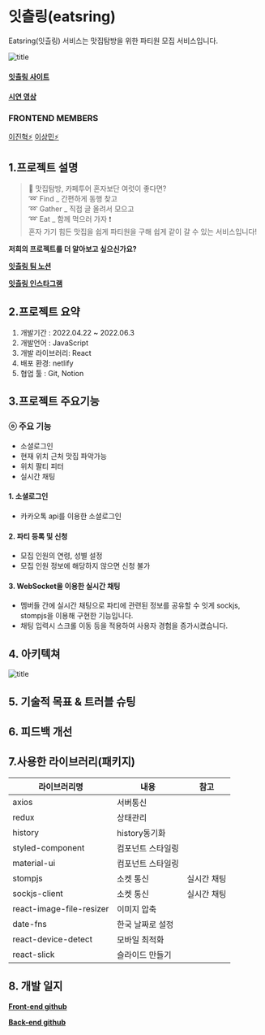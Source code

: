# 잇츨링(eatsring)
Eatsring(잇츨링) 서비스는 맛집탐방을 위한 파티원 모집 서비스입니다.

![title](https://user-images.githubusercontent.com/35111721/170951097-56be66d4-e3a1-4836-8de9-86df30afa96e.png)   


#### [잇츨링 사이트](https://www.eatsring.com)

#### [시연 영상](https://youtu.be/cnQRXcruKXo)

### FRONTEND MEMBERS 
[이진혁⚡️](https://github.com/zinukk)    [이상민⚡️](https://github.com/LeeSangMin12)  

## 1.프로젝트 설명

>🤩 맛집탐방, 카페투어 혼자보단 여럿이 좋다면?  
➿ Find _ 간편하게 동행 찾고  
➿ Gather _ 직접 글 올려서 모으고  
➿ Eat _ 함께 먹으러 가자 ❗️           
혼자 가기 힘든 맛집을 쉽게 파티원을 구해 쉽게  같이 갈 수 있는 서비스입니다!

**저희의 프로젝트를 더 알아보고 싶으신가요?**


[**잇츨링 팀 노션**](https://www.notion.so/8-S-A-Eatsring-73091c01460b4b4b857179473a01b66c)  

[**잇츨링 인스타그램**](https://www.instagram.com/eatsring_official/)  

## 2.프로젝트 요약
1. 개발기간 : 2022.04.22 ~ 2022.06.3
2. 개발언어 : JavaScript
3. 개발 라이브러리: React
4. 배포 환경: netlify
5. 협업 툴 : Git, Notion


## 3.프로젝트 주요기능
### **ⓞ 주요 기능**
- 소셜로그인
- 현재 위치 근처 맛집 파악가능
- 위치 팔티 피터
- 실시간 채팅


#### 1. 소셜로그인
- 카카오톡 api를 이용한 소셜로그인


#### 2. 파티 등록 및 신청
  - 모집 인원의 연령, 성별 설정
  - 모집 인원 정보에 해당하지 않으면 신청 불가

#### 3. WebSocket을 이용한 실시간 채팅
 - 멤버들 간에 실시간 채팅으로 파티에 관련된 정보를 공유할 수 잇게 sockjs, stompjs을 이용해 구현한 기능입니다.
 - 채팅 입력시 스크롤 이동 등을 적용하여 사용자 경험을 증가시켰습니다.


## 4. 아키텍쳐

![title](https://user-images.githubusercontent.com/100110567/171096435-5cb4aef0-72d8-40a0-aa07-5e9e7dcbbb4f.png)   

## 5. 기술적 목표 & 트러블 슈팅

## 6. 피드백 개선

## 7.사용한 라이브러리(패키지)
| 라이브러리명 | 내용 | 참고|
| --- | --- | --- |
| axios | 서버통신|  |
|redux | 상태관리 | |
| history | history동기화 |  |
|styled-component | 컴포넌트 스타일링 |  |
| material-ui|  컴포넌트 스타일링  |  |
| stompjs| 소켓 통신 | 실시간 채팅 |
| sockjs-client| 소켓 통신 |실시간 채팅  |
| react-image-file-resizer| 이미지 압축 |  |
| date-fns| 한국 날짜로 설정 |  |
| react-device-detect| 모바일 최적화 |  |
|react-slick| 슬라이드 만들기 |  |

## 8. 개발 일지
[**Front-end github**](https://github.com/Team8-Party-Luck/frontend)   

[**Back-end github**](https://github.com/Team8-Party-Luck/backend)   
